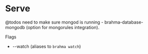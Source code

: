 # Serve

@todos
need to make sure mongod is running - brahma-database-mongodb (option for mongorules integration).

Flags
- --watch (aliases to `brahma watch`)
